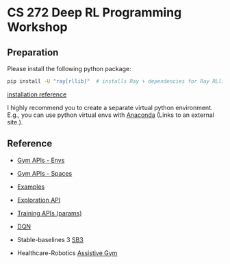# CS 272 Deep RL Programming Workshop

## Preparation 
Please install the following python package:

```sh
pip install -U "ray[rllib]"  # installs Ray + dependencies for Ray RLlib
```` 

[installation reference](https://docs.ray.io/en/latest/ray-overview/installation.html)

<!-- - Stable-baselines3 https://stable-baselines3.readthedocs.io/en/master/guide/install.html (Links to an external site.)
- pyglet https://github.com/pyglet/pyglet (Links to an external site.)

```sh
pip install stable-baselines3
pip install --upgrade --user pyglet
```` -->

I highly recommend you to create a separate virtual python environment.
E.g., you can use python virtual envs with [Anaconda](https://docs.anaconda.com/anaconda/install/index.html) (Links to an external site.).

## Reference
- [Gym APIs - Envs](https://www.gymlibrary.ml/pages/environments/index)

- [Gym APIs - Spaces](https://www.gymlibrary.ml/pages/spaces/)

- [Examples](https://docs.ray.io/en/latest/rllib/rllib-examples.html)

- [Exploration API](https://docs.ray.io/en/latest/rllib/package_ref/utils/exploration.html)

- [Training APIs (params)](https://docs.ray.io/en/latest/rllib/rllib-training.html#common-parameters)

- [DQN](https://docs.ray.io/en/latest/rllib/rllib-algorithms.html#dqn)
- Stable-baselines 3 [SB3](https://stable-baselines3.readthedocs.io/en/master/index.html)
- Healthcare-Robotics [Assistive Gym](https://github.com/Healthcare-Robotics/assistive-gym)
